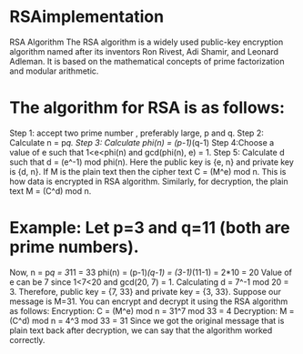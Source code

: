 # RSAimplementation
 RSA Algorithm
The RSA algorithm is a widely used public-key encryption algorithm named after its inventors Ron Rivest, Adi Shamir, and Leonard Adleman. 
It is based on the mathematical concepts of prime factorization and modular arithmetic.

# The algorithm for RSA is as follows:
  Step 1: accept two prime number , preferably large, p and q.
  Step 2: Calculate n = p*q.
  Step 3: Calculate phi(n) = (p-1)*(q-1)
  Step 4:Choose a value of e such that 1<e<phi(n) and gcd(phi(n), e) = 1.
  Step 5: Calculate d such that d = (e^-1) mod phi(n).
  Here the public key is {e, n} and private key is {d, n}. If M is the plain text then the cipher text C = (M^e) mod n. This is how data is encrypted in RSA algorithm.     Similarly, for decryption, the plain text M = (C^d) mod n.

# Example: Let p=3 and q=11 (both are prime numbers).
Now, n = p*q = 3*11 = 33
phi(n) = (p-1)*(q-1) = (3-1)*(11-1) = 2*10 = 20
Value of e can be 7 since 1<7<20 and gcd(20, 7) = 1.
Calculating d = 7^-1 mod 20 = 3.
Therefore, public key = {7, 33} and private key = {3, 33}.
Suppose our message is M=31. You can encrypt and decrypt it using the RSA algorithm as follows:
Encryption: C = (M^e) mod n = 31^7 mod 33 = 4
Decryption: M = (C^d) mod n = 4^3 mod 33 = 31
Since we got the original message that is plain text back after decryption, we can say that the algorithm worked correctly.
